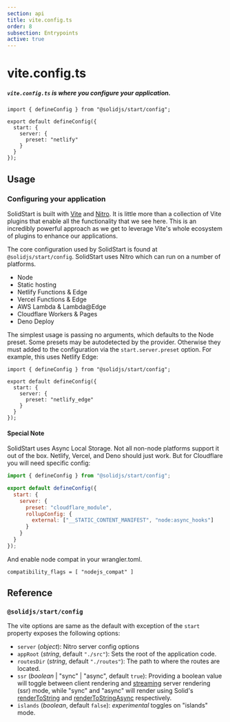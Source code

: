 ```yaml
---
section: api
title: vite.config.ts
order: 8
subsection: Entrypoints
active: true
---
```


# vite.config.ts

##### `vite.config.ts` is where you configure your application.

<div class="text-lg">

```tsx
import { defineConfig } from "@solidjs/start/config";

export default defineConfig({
  start: {
    server: {
      preset: "netlify"
    }
  }
});
```

</div>

<table-of-contents></table-of-contents>

## Usage

### Configuring your application

SolidStart is built with [Vite](https://vitejs.dev) and [Nitro](https://nitro.unjs.io). It is little more than a collection of Vite plugins that enable all the functionality that we see here. This is an incredibly powerful approach as we get to leverage Vite's whole ecosystem of plugins to enhance our applications.

The core configuration used by SolidStart is found at `@solidjs/start/config`. SolidStart uses Nitro which can run on a number of platforms.

- Node
- Static hosting
- Netlify Functions & Edge
- Vercel Functions & Edge
- AWS Lambda & Lambda@Edge
- Cloudflare Workers & Pages
- Deno Deploy

The simplest usage is passing no arguments, which defaults to the Node preset. Some presets may be autodetected by the provider. Otherwise they must added to the configuration via the `start.server.preset` option. For example, this uses Netlify Edge:

```tsx
import { defineConfig } from "@solidjs/start/config";

export default defineConfig({
  start: {
    server: {
      preset: "netlify_edge"
    }
  }
});
```

#### Special Note

SolidStart uses Async Local Storage. Not all non-node platforms support it out of the box. Netlify, Vercel, and Deno should just work. But for Cloudflare you will need specific config:

```js
import { defineConfig } from "@solidjs/start/config";

export default defineConfig({
  start: {
    server: {
      preset: "cloudflare_module",
      rollupConfig: {
        external: ["__STATIC_CONTENT_MANIFEST", "node:async_hooks"]
      }
    }
  }
});
```

And enable node compat in your wrangler.toml.

```
compatibility_flags = [ "nodejs_compat" ]
```

## Reference

### `@solidjs/start/config`

The vite options are same as the default with exception of the `start` property exposes the following options:

- `server` (_object_): Nitro server config options
- `appRoot` (_string_, default `"./src"`): Sets the root of the application code.
- `routesDir` (_string_, default `"./routes"`): The path to where the routes are located.
- `ssr` (_boolean_ | "sync" | "async", default `true`): Providing a boolean value will toggle between client rendering and [streaming](https://docs.solidjs.com/references/concepts/ssr/streaming) server rendering (ssr) mode,  while "sync" and "async" will render using Solid's [renderToString](https://docs.solidjs.com/references/concepts/ssr/simple-client-fetching-ssr) and [renderToStringAsync](https://docs.solidjs.com/references/concepts/ssr/async-ssr) respectively.
- `islands` (_boolean_, default `false`): _experimental_ toggles on "islands" mode.
